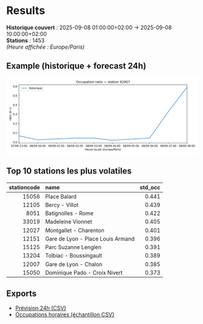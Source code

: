 # Results

**Historique couvert** : 2025-09-08 01:00:00+02:00 → 2025-09-08 10:00:00+02:00  
**Stations** : 1453  
*(Heure affichée : Europe/Paris)*

## Example (historique + forecast 24h)
![sample](assets/sample_forecast.png)

## Top 10 stations les plus volatiles
|   stationcode | name                              |   std_occ |
|--------------:|:----------------------------------|----------:|
|         15056 | Place Balard                      |     0.441 |
|         12105 | Bercy - Villot                    |     0.439 |
|          8051 | Batignolles - Rome                |     0.422 |
|         33019 | Madeleine Vionnet                 |     0.405 |
|         12027 | Montgallet - Charenton            |     0.401 |
|         12151 | Gare de Lyon - Place Louis Armand |     0.396 |
|         15125 | Parc Suzanne Lenglen              |     0.391 |
|         13204 | Tolbiac - Boussingault            |     0.389 |
|         12007 | Gare de Lyon - Chalon             |     0.385 |
|         15050 | Dominique Pado - Croix Nivert     |     0.373 |

## Exports
- [Prévision 24h (CSV)](exports/velib_forecast_24h.csv)
- [Occupations horaires (échantillon CSV)](exports/velib_hourly.csv)